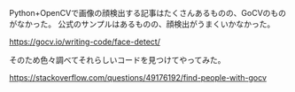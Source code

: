 Python+OpenCVで画像の顔検出する記事はたくさんあるものの、GoCVのものがなかった。
公式のサンプルはあるものの、顔検出がうまくいかなかった。

https://gocv.io/writing-code/face-detect/

そのため色々調べてそれらしいコードを見つけてやってみた。

https://stackoverflow.com/questions/49176192/find-people-with-gocv
